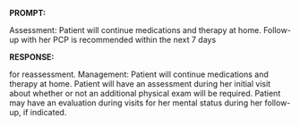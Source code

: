 **PROMPT:**

Assessment: Patient will continue medications and therapy at home. Follow-up with her PCP is recommended within the next 7 days

**RESPONSE:**

  for reassessment.  Management: Patient will continue medications and therapy at home. Patient will have an assessment during her initial visit about whether or not an additional physical exam will be required. Patient may have an evaluation during visits for her mental status during her follow-up, if indicated.